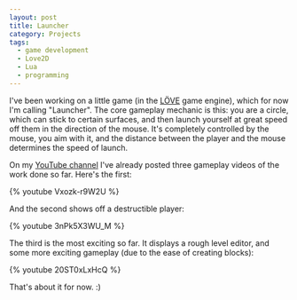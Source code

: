 ```yaml
---
layout: post
title: Launcher
category: Projects
tags:
  - game development
  - Love2D
  - Lua
  - programming
---
```


I've been working on a little game (in the [L&#214;VE](http://love2d.org) game engine), which for now I'm calling "Launcher". The core gameplay mechanic is this: you are a circle, which can stick to certain surfaces, and then launch yourself at great speed off them in the direction of the mouse. It's completely controlled by the mouse, you aim with it, and the distance between the player and the mouse determines the speed of launch.

On my [YouTube channel](http://www.youtube.com/BlackBulletIV) I've already posted three gameplay videos of the work done so far. Here's the first:

{% youtube Vxozk-r9W2U %}

And the second shows off a destructible player:

{% youtube 3nPk5X3WU_M %}

The third is the most exciting so far. It displays a rough level editor, and some more exciting gameplay (due to the ease of creating blocks):

{% youtube 20ST0xLxHcQ %}

That's about it for now. :)

